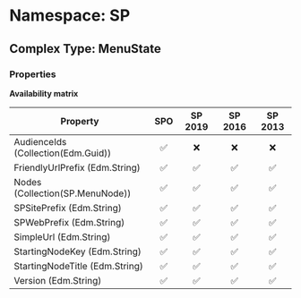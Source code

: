 # Namespace: SP

## Complex Type: MenuState

### Properties

**Availability matrix**

Property | SPO | SP 2019 | SP 2016 | SP 2013
----------|:---:|:-------:|:-------:|:-------:
AudienceIds (Collection(Edm.Guid)) | ✅ | ❌ | ❌ | ❌
FriendlyUrlPrefix (Edm.String) | ✅ | ✅ | ✅ | ✅
Nodes (Collection(SP.MenuNode)) | ✅ | ✅ | ✅ | ✅
SPSitePrefix (Edm.String) | ✅ | ✅ | ✅ | ✅
SPWebPrefix (Edm.String) | ✅ | ✅ | ✅ | ✅
SimpleUrl (Edm.String) | ✅ | ✅ | ✅ | ✅
StartingNodeKey (Edm.String) | ✅ | ✅ | ✅ | ✅
StartingNodeTitle (Edm.String) | ✅ | ✅ | ✅ | ✅
Version (Edm.String) | ✅ | ✅ | ✅ | ✅